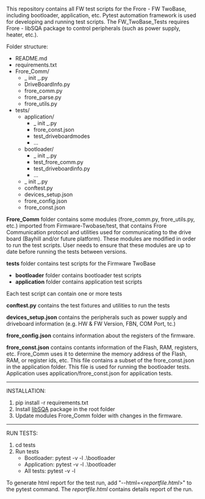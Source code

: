 This repository contains all FW test scripts for the Frore - FW TwoBase, including bootloader, application, etc.  Pytest automation framework is used for developing and running test scripts.
The FW_TwoBase_Tests requires Frore - libSQA package to control peripherals (such as power supply, heater, etc.).  

Folder structure:

- README.md
- requirements.txt
- Frore_Comm/
  - _ init _.py
  - DriveBoardInfo.py
  - frore_comm.py
  - frore_parse.py
  - frore_utils.py
- tests/
  - application/
    - _ init _.py
    - frore_const.json
    - test_driveboardmodes
    - ... 
  - bootloader/
    - _ init _.py
    - test_frore_comm.py
    - test_driveboardinfo.py
    -  ...
  - _ init _.py
  - conftest.py
  - devices_setup.json
  - frore_config.json
  - frore_const.json

**Frore_Comm** folder contains some modules (frore_comm.py, frore_utils.py, etc.) imported from Firmware-Twobase/test, that contains Frore Communication protocol and utilities used for 
communicating to the drive board (Bayhill and/or future platform). These modules are modified in order to run the test scripts.  User needs to ensure that these modules are up to date
before running the tests between versions.

**tests** folder contains test scripts for the Firmware TwoBase
  - **bootloader** folder contains bootloader test scripts
  - **application** folder contains application test scripts

Each test script can contain one or more tests

**conftest.py** contains the test fixtures and utilities to run the tests

**devices_setup.json** contains the peripherals such as power supply and driveboard information (e.g. HW & FW Version, FBN, COM Port, tc.)

**frore_config.json** contains information about the registers of the firmware.

**frore_const.json** contains contants information of the Flash, RAM, registers, etc.  Frore_Comm uses it to determine the memory address of the Flash, RAM, or register ids, etc.  This file
contains a subset of the frore_const.json in the application folder.  This file is used for running the bootloader tests.  Application uses application/frore_const.json for application
tests.


-------------
INSTALLATION:
1. pip install -r requirements.txt
2. Install [libSQA](https://github.com/Frore-Systems/libSQA) package in the root folder
3. Update modules Frore_Comm folder with changes in the firmware.

------------
RUN TESTS:
1. cd tests
2. Run tests
   - Bootloader: pytest -v -l .\bootloader
   - Application: pytest -v -l .\bootloader
   - All tests: pytest -v -l

To generate html report for the test run, add "--html=<_reportfile.html_>" to the pytest command.  The _reportfile.html_ contains details report of the run.


